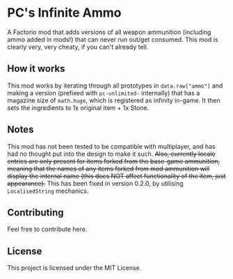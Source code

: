 # PC's Infinite Ammo

A Factorio mod that adds versions of all weapon ammunition (including ammo added in mods!) that can never run out/get consumed. This mod is clearly very, very cheaty, if you can't already tell.

## How it works

This mod works by iterating through all prototypes in `data.raw["ammo"]` and making a version (prefixed with `pc-unlimited-` internally) that has a magazine size of `math.huge`, which is registered as infinity in-game. It then sets the ingredients to 1x original item + 1x Stone.

## Notes

This mod has not been tested to be compatible with multiplayer, and has had no thought put into the design to make it such. ~~Also, currently locale entries are only present for items forked from the base-game ammunition, meaning that the names of any items forked from mod ammunition will display the internal name (this does NOT affect functionality of the item, just appearance).~~ This has been fixed in version 0.2.0, by utilising `LocalisedString` mechanics.

## Contributing

Feel free to contribute here. 

## License

This project is licensed under the MIT License.